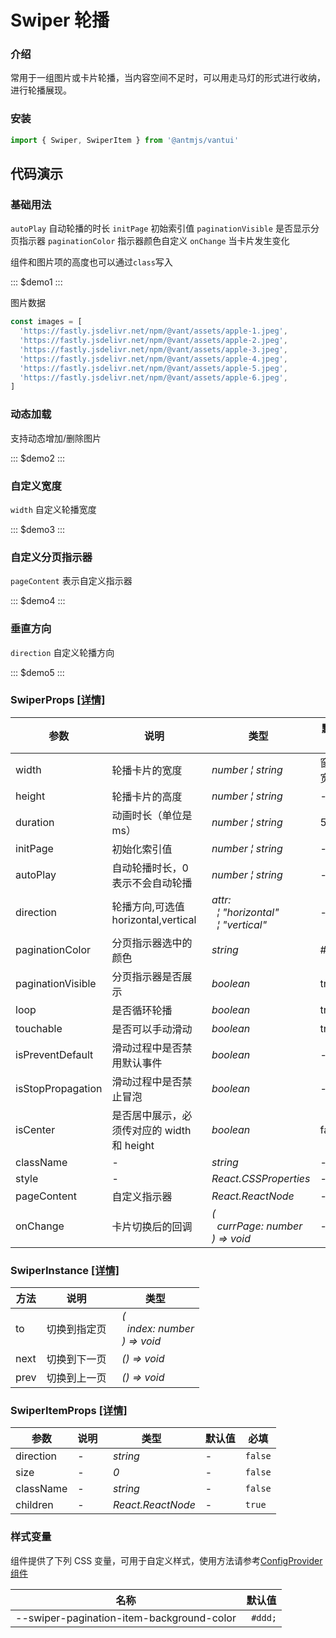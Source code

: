 # Swiper 轮播

### 介绍

常用于一组图片或卡片轮播，当内容空间不足时，可以用走马灯的形式进行收纳，进行轮播展现。

### 安装

```js
import { Swiper, SwiperItem } from '@antmjs/vantui'
```

## 代码演示

### 基础用法

`autoPlay` 自动轮播的时长
`initPage` 初始索引值
`paginationVisible` 是否显示分页指示器
`paginationColor` 指示器颜色自定义
`onChange` 当卡片发生变化

组件和图片项的高度也可以通过`class`写入

::: $demo1 :::

图片数据

```js common
const images = [
  'https://fastly.jsdelivr.net/npm/@vant/assets/apple-1.jpeg',
  'https://fastly.jsdelivr.net/npm/@vant/assets/apple-2.jpeg',
  'https://fastly.jsdelivr.net/npm/@vant/assets/apple-3.jpeg',
  'https://fastly.jsdelivr.net/npm/@vant/assets/apple-4.jpeg',
  'https://fastly.jsdelivr.net/npm/@vant/assets/apple-5.jpeg',
  'https://fastly.jsdelivr.net/npm/@vant/assets/apple-6.jpeg',
]
```

### 动态加载

支持动态增加/删除图片

::: $demo2 :::

### 自定义宽度

`width` 自定义轮播宽度

::: $demo3 :::

### 自定义分页指示器

`pageContent` 表示自定义指示器

::: $demo4 :::

### 垂直方向

`direction` 自定义轮播方向

::: $demo5 :::

### SwiperProps [[详情]](https://github.com/AntmJS/vantui/tree/main/packages/vantui/types/swiper.d.ts)

| 参数              | 说明                                       | 类型                                                                                                                                 | 默认值   | 必填    |
| ----------------- | ------------------------------------------ | ------------------------------------------------------------------------------------------------------------------------------------ | -------- | ------- |
| width             | 轮播卡片的宽度                             | _&nbsp;&nbsp;number&nbsp;&brvbar;&nbsp;string<br/>_                                                                                  | 窗口宽度 | `false` |
| height            | 轮播卡片的高度                             | _&nbsp;&nbsp;number&nbsp;&brvbar;&nbsp;string<br/>_                                                                                  | -        | `false` |
| duration          | 动画时长（单位是 ms）                      | _&nbsp;&nbsp;number&nbsp;&brvbar;&nbsp;string<br/>_                                                                                  | 500      | `false` |
| initPage          | 初始化索引值                               | _&nbsp;&nbsp;number&nbsp;&brvbar;&nbsp;string<br/>_                                                                                  | -        | `false` |
| autoPlay          | 自动轮播时长，0 表示不会自动轮播           | _&nbsp;&nbsp;number&nbsp;&brvbar;&nbsp;string<br/>_                                                                                  | -        | `true`  |
| direction         | 轮播方向,可选值 horizontal,vertical        | _&nbsp;&nbsp;attr:<br/>&nbsp;&nbsp;&nbsp;&nbsp;&brvbar;&nbsp;"horizontal"<br/>&nbsp;&nbsp;&nbsp;&nbsp;&brvbar;&nbsp;"vertical"<br/>_ | -        | `false` |
| paginationColor   | 分页指示器选中的颜色                       | _&nbsp;&nbsp;string<br/>_                                                                                                            | #fff     | `false` |
| paginationVisible | 分页指示器是否展示                         | _&nbsp;&nbsp;boolean<br/>_                                                                                                           | true     | `false` |
| loop              | 是否循环轮播                               | _&nbsp;&nbsp;boolean<br/>_                                                                                                           | true     | `false` |
| touchable         | 是否可以手动滑动                           | _&nbsp;&nbsp;boolean<br/>_                                                                                                           | true     | `false` |
| isPreventDefault  | 滑动过程中是否禁用默认事件                 | _&nbsp;&nbsp;boolean<br/>_                                                                                                           | -        | `false` |
| isStopPropagation | 滑动过程中是否禁止冒泡                     | _&nbsp;&nbsp;boolean<br/>_                                                                                                           | -        | `false` |
| isCenter          | 是否居中展示，必须传对应的 width 和 height | _&nbsp;&nbsp;boolean<br/>_                                                                                                           | false    | `false` |
| className         | -                                          | _&nbsp;&nbsp;string<br/>_                                                                                                            | -        | `false` |
| style             | -                                          | _&nbsp;&nbsp;React.CSSProperties<br/>_                                                                                               | -        | `false` |
| pageContent       | 自定义指示器                               | _&nbsp;&nbsp;React.ReactNode<br/>_                                                                                                   | -        | `false` |
| onChange          | 卡片切换后的回调                           | _&nbsp;&nbsp;(<br/>&nbsp;&nbsp;&nbsp;&nbsp;currPage:&nbsp;number<br/>&nbsp;&nbsp;)&nbsp;=>&nbsp;void<br/>_                           | -        | `false` |

### SwiperInstance [[详情]](https://github.com/AntmJS/vantui/tree/main/packages/vantui/types/swiper.d.ts)

| 方法 | 说明         | 类型                                                                                                    |
| ---- | ------------ | ------------------------------------------------------------------------------------------------------- |
| to   | 切换到指定页 | _&nbsp;&nbsp;(<br/>&nbsp;&nbsp;&nbsp;&nbsp;index:&nbsp;number<br/>&nbsp;&nbsp;)&nbsp;=>&nbsp;void<br/>_ |
| next | 切换到下一页 | _&nbsp;&nbsp;()&nbsp;=>&nbsp;void<br/>_                                                                 |
| prev | 切换到上一页 | _&nbsp;&nbsp;()&nbsp;=>&nbsp;void<br/>_                                                                 |

### SwiperItemProps [[详情]](https://github.com/AntmJS/vantui/tree/main/packages/vantui/types/swiper.d.ts)

| 参数      | 说明 | 类型                               | 默认值 | 必填    |
| --------- | ---- | ---------------------------------- | ------ | ------- |
| direction | -    | _&nbsp;&nbsp;string<br/>_          | -      | `false` |
| size      | -    | _&nbsp;&nbsp;0<br/>_               | -      | `false` |
| className | -    | _&nbsp;&nbsp;string<br/>_          | -      | `false` |
| children  | -    | _&nbsp;&nbsp;React.ReactNode<br/>_ | -      | `true`  |

### 样式变量

组件提供了下列 CSS 变量，可用于自定义样式，使用方法请参考[ConfigProvider 组件](https://antmjs.github.io/vantui/#/config-provider)

| 名称                                      | 默认值   |
| ----------------------------------------- | -------- |
| --swiper-pagination-item-background-color | ` #ddd;` |
